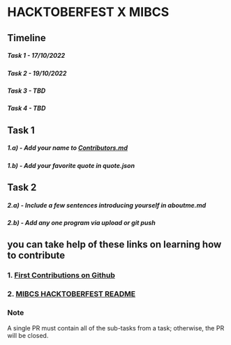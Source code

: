 # HACKTOBERFEST X MIBCS
## Timeline
##### Task 1 - 17/10/2022
##### Task 2 - 19/10/2022
##### Task 3 - TBD
##### Task 4 - TBD

## Task 1
##### 1.a) - Add your name to [Contributors.md](https://github.com/Chinmay-03/Hactoberfest-X-MIBCS-2022/blob/main/contributors.md)
##### 1.b) - Add your favorite quote in quote.json

## Task 2
##### 2.a) - Include a few sentences introducing yourself in aboutme.md
##### 2.b) - Add any one program via upload or git push

## you can take help of these links on learning how to contribute
### 1. [First Contributions on Github](https://github.com/firstcontributions/first-contributions/blob/main/README.md)
### 2. [MIBCS HACKTOBERFEST README](https://github.com/Chinmay-03/Hactoberfest-X-MIBCS-2022/blob/main/README.md)

### Note 
A single PR must contain all of the sub-tasks from a task; otherwise, the PR will be closed.
